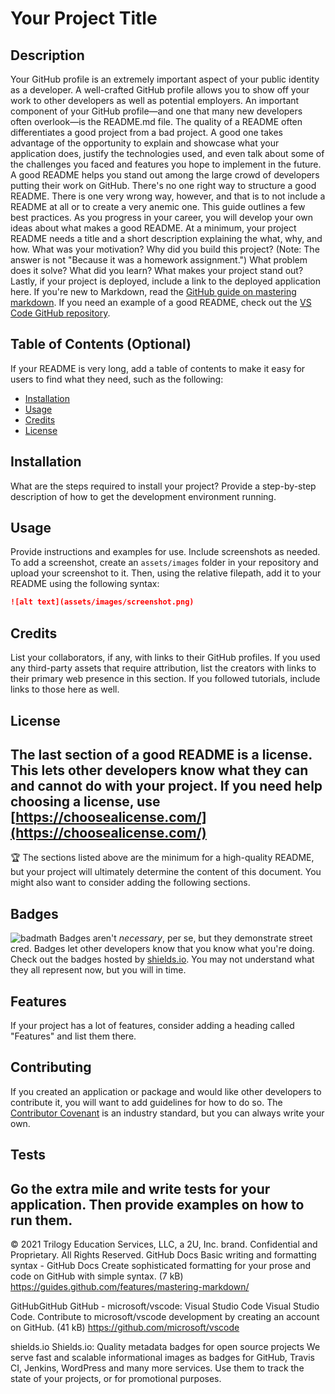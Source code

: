 # Your Project Title
## Description
Your GitHub profile is an extremely important aspect of your public identity as a developer. A well-crafted GitHub profile allows you to show off your work to other developers as well as potential employers. An important component of your GitHub profile&mdash;and one that many new developers often overlook&mdash;is the README.md file.
The quality of a README often differentiates a good project from a bad project. A good one takes advantage of the opportunity to explain and showcase what your application does, justify the technologies used, and even talk about some of the challenges you faced and features you hope to implement in the future. A good README helps you stand out among the large crowd of developers putting their work on GitHub.
There's no one right way to structure a good README. There is one very wrong way, however, and that is to not include a README at all or to create a very anemic one. This guide outlines a few best practices. As you progress in your career, you will develop your own ideas about what makes a good README.
At a minimum, your project README needs a title and a short description explaining the what, why, and how. What was your motivation? Why did you build this project? (Note: The answer is not "Because it was a homework assignment.") What problem does it solve? What did you learn? What makes your project stand out?
Lastly, if your project is deployed, include a link to the deployed application here.
If you're new to Markdown, read the [GitHub guide on mastering markdown](https://guides.github.com/features/mastering-markdown/).
If you need an example of a good README, check out the [VS Code GitHub repository](https://github.com/microsoft/vscode).
## Table of Contents (Optional)
If your README is very long, add a table of contents to make it easy for users to find what they need, such as the following:
* [Installation](#installation)
* [Usage](#usage)
* [Credits](#credits)
* [License](#license)
## Installation
What are the steps required to install your project? Provide a step-by-step description of how to get the development environment running.
## Usage
Provide instructions and examples for use. Include screenshots as needed.
To add a screenshot, create an `assets/images` folder in your repository and upload your screenshot to it. Then, using the relative filepath, add it to your README using the following syntax:
```md
![alt text](assets/images/screenshot.png)
```
## Credits
List your collaborators, if any, with links to their GitHub profiles.
If you used any third-party assets that require attribution, list the creators with links to their primary web presence in this section.
If you followed tutorials, include links to those here as well.
## License
The last section of a good README is a license. This lets other developers know what they can and cannot do with your project. If you need help choosing a license, use [https://choosealicense.com/](https://choosealicense.com/)
---
:trophy: The sections listed above are the minimum for a high-quality README, but your project will ultimately determine the content of this document. You might also want to consider adding the following sections.
## Badges
![badmath](https://img.shields.io/github/languages/top/nielsenjared/badmath)
Badges aren't _necessary_, per se, but they demonstrate street cred. Badges let other developers know that you know what you're doing. Check out the badges hosted by [shields.io](https://shields.io/). You may not understand what they all represent now, but you will in time.
## Features
If your project has a lot of features, consider adding a heading called "Features" and list them there.
## Contributing
If you created an application or package and would like other developers to contribute it, you will want to add guidelines for how to do so. The [Contributor Covenant](https://www.contributor-covenant.org/) is an industry standard, but you can always write your own.
## Tests
Go the extra mile and write tests for your application. Then provide examples on how to run them.
---
© 2021 Trilogy Education Services, LLC, a 2U, Inc. brand. Confidential and Proprietary. All Rights Reserved.
GitHub Docs
Basic writing and formatting syntax - GitHub Docs
Create sophisticated formatting for your prose and code on GitHub with simple syntax. (7 kB)
https://guides.github.com/features/mastering-markdown/

GitHubGitHub
GitHub - microsoft/vscode: Visual Studio Code
Visual Studio Code. Contribute to microsoft/vscode development by creating an account on GitHub. (41 kB)
https://github.com/microsoft/vscode

shields.io
Shields.io: Quality metadata badges for open source projects
We serve fast and scalable informational images as badges for GitHub, Travis CI, Jenkins, WordPress and many more services. Use them to track the state of your projects, or for promotional purposes.
